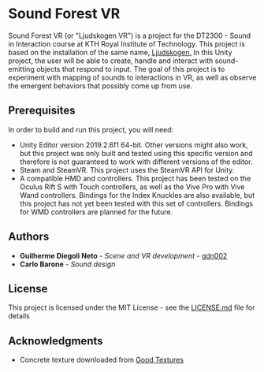 # Sound Forest VR

Sound Forest VR (or "Ljudskogen VR") is a project for the DT2300 - Sound in Interaction course at KTH Royal Institute of Technology. This project is based on the installation of the same name, [Ljudskogen.](https://www.kth.se/mid/research/smc/projects/sound-forest-1.897050) In this Unity project, the user will be able to create, handle and interact with sound-emitting objects that respond to input. The goal of this project is to experiment with mapping of sounds to interactions in VR, as well as observe the emergent behaviors that possibly come up from use.

## Prerequisites

In order to build and run this project, you will need:
* Unity Editor version 2019.2.6f1 64-bit. Other versions might also work, but this project was only built and tested using this specific version and therefore is not guaranteed to work with different versions of the editor.
* Steam and SteamVR. This project uses the SteamVR API for Unity.
* A compatible HMD and controllers. This project has been tested on the Oculus Rift S with Touch controllers, as well as the Vive Pro with Vive Wand controllers. Bindings for the Index Knuckles are also available, but this project has not yet been tested with this set of controllers. Bindings for WMD controllers are planned for the future.

## Authors

* **Guilherme Diegoli Neto** - *Scene and VR development* - [gdn002](https://github.com/gdn002)
* **Carlo Barone** - *Sound design*

## License

This project is licensed under the MIT License - see the [LICENSE.md](LICENSE.md) file for details

## Acknowledgments

* Concrete texture downloaded from [Good Textures](https://www.goodtextures.com/image/19682/pbr-plain-concrete-02-cover-seamless)